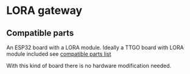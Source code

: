 # LORA gateway
## Compatible parts
An ESP32 board with a LORA module.
Ideally a TTGO board with LORA module included see [compatible parts list](https://compatible.openmqttgateway.com/index.php/parts)

With this kind of board there is no hardware modification needed.
